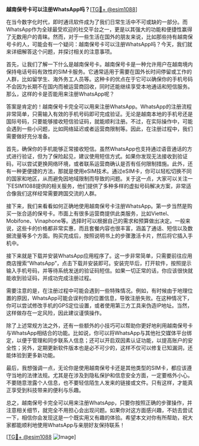 **越南保号卡可以注册WhatsApp吗？**[[TG💪+ @esim1088](https://t.me/s/esim1088)]

在当今数字化时代，即时通讯软件成为了我们日常生活中不可或缺的一部分。而WhatsApp作为全球最受欢迎的社交平台之一，更是以其强大的功能和便捷性赢得了无数用户的青睐。然而，对于一些生活在国外的朋友来说，比如那些持有越南保号卡的人，可能会有一个疑问：越南保号卡可以注册WhatsApp吗？今天，我们就来详细解答这个问题，并探讨相关的注意事项。

首先，让我们了解一下什么是越南保号卡。越南保号卡是一种允许用户在越南境内保持电话号码有效性的SIM卡服务。它通常适用于需要在国外长时间停留或工作的人群，比如留学生、海外务工人员等。这种卡的优点在于它可以确保你的手机号码不会因为长期不在国内而被运营商回收，同时还能继续享受本地通话和短信服务。那么，这样的卡是否能用来注册WhatsApp呢？

答案是肯定的！越南保号卡完全可以用来注册WhatsApp。WhatsApp的注册流程非常简单，只需输入有效的手机号码即可完成验证。无论是越南本地的手机号还是国际号码，只要能够接收短信验证码，就能顺利注册。不过，在实际操作中，可能会遇到一些小问题，比如网络延迟或者运营商限制等。因此，在注册过程中，我们需要做好充分准备。

首先，确保你的手机能够正常接收短信。虽然WhatsApp也支持通过语音通话的方式进行验证，但为了保险起见，建议使用短信方式。如果你发现无法接收到验证码，可以尝试更换网络环境，或者联系运营商确认是否有任何限制措施。此外，还有一种更便捷的方法，那就是使用eSIM技术。通过eSIM卡，你可以轻松切换不同的国家和地区，从而避免因地域限制而导致的问题。关于这一点，大家可以关注一下ESIM1088提供的相关服务，他们提供了多种多样的虚拟号码解决方案，非常适合像我们这样经常需要跨国交流的人群。

接下来，我们来看看如何正确地使用越南保号卡注册WhatsApp。第一步当然是购买一张合适的保号卡。市面上有很多运营商提供此类服务，比如Viettel、Mobifone、Vinaphone等。选择时可以根据自己的需求和预算做出决定。一般来说，这些卡的价格都非常实惠，而且套餐内容也很丰富，涵盖了通话、短信以及数据流量等多个方面。购买完成后，按照说明书上的步骤激活卡片，然后将它插入手机中。

接下来就是下载并安装WhatsApp应用程序了。这一步非常简单，只需要前往应用商店搜索“WhatsApp”，点击下载并安装即可。安装完毕后，打开软件，按照提示输入手机号码，并等待系统发送的验证码短信。如果一切正常的话，你应该很快就能收到验证码，并成功完成注册过程。

需要注意的是，在注册过程中可能会遇到一些特殊情况。例如，有时候由于地理位置的原因，WhatsApp可能会误判你的位置信息，导致注册失败。在这种情况下，你可以尝试修改手机的GPS定位设置，或者使用第三方工具来伪造IP地址。当然，这样做存在一定风险，因此建议谨慎操作。

除了上述常规方法之外，还有一些额外的小技巧可以帮助你更好地利用越南保号卡与WhatsApp相结合的功能。比如说，你可以将WhatsApp与其他社交媒体平台绑定，以便于管理和同步联系人信息；还可以开启双因素认证功能，以提高账户的安全性；另外，定期更新软件版本也是必不可少的，这样不仅可以修复已知漏洞，还能体验到更多新功能。

最后，我想强调一点，无论你是使用越南保号卡还是其他类型的SIM卡，都应该遵守当地的法律法规。尤其是在涉及到隐私保护和信息安全方面，一定要格外小心。不要随意泄露个人信息，也不要轻信陌生人发来的链接或文件。只有这样，才能真正享受到科技带来的便利与乐趣。

总之，越南保号卡完全可以用来注册WhatsApp，只要你按照正确的步骤操作，并注意相关细节，就完全不用担心会出现问题。如果你对这方面感兴趣，不妨去尝试一下，相信你会发现这是一个既实用又有趣的体验。希望本文对你有所帮助，祝大家都能顺利地使用WhatsApp与亲朋好友保持联系！

[[TG💪+ @esim1088](https://t.me/s/esim1088) ![Image](https://i.postimg.cc/4NQfJmqS/Snipaste-2025-05-13-00-14-12.png)]
